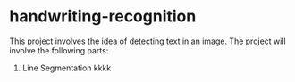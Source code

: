 # handwriting-recognition
This project involves the idea of detecting text in an image.
The project will involve the following parts:
1. Line Segmentation
kkkk
